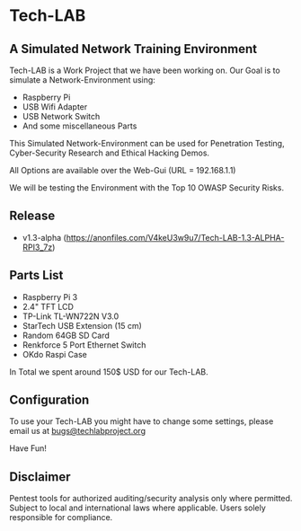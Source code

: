 # Tech-LAB

## A Simulated Network Training Environment


Tech-LAB is a Work Project that we have been working on.
Our Goal is to simulate a Network-Environment using:

- Raspberry Pi
- USB Wifi Adapter
- USB Network Switch
- And some miscellaneous Parts

This Simulated Network-Environment can be used for Penetration Testing, Cyber-Security Research and Ethical Hacking Demos.

All Options are available over the Web-Gui (URL = 192.168.1.1)

We will be testing the Environment with the Top 10 OWASP Security Risks.

## Release
- v1.3-alpha (https://anonfiles.com/V4keU3w9u7/Tech-LAB-1.3-ALPHA-RPI3_7z)

## Parts List

- Raspberry Pi 3
- 2.4" TFT LCD
- TP-Link TL-WN722N V3.0
- StarTech USB Extension (15 cm)
- Random 64GB SD Card
- Renkforce 5 Port Ethernet Switch
- OKdo Raspi Case

In Total we spent around 150$ USD for our Tech-LAB.


## Configuration

To use your Tech-LAB you might have to change some settings, please email us at bugs@techlabproject.org

Have Fun!


## Disclaimer

Pentest tools for authorized auditing/security analysis only where permitted. Subject to local and international laws where applicable. Users solely responsible for compliance.
